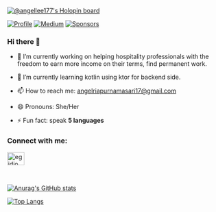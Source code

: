 [![@angellee177's Holopin board](https://holopin.io/api/user/board?user=angellee177)](https://holopin.io/@angellee177)


<a href="https://github.com/angellee177"><img alt="Profile" src="https://img.shields.io/badge/GitHub-100000?style=for-the-badge&logo=github&logoColor=white"/></a> 
<a href="https://medium.com/@angelriapurnamasari17"><img alt="Medium" src="https://img.shields.io/badge/Medium-12100E?style=for-the-badge&logo=medium&logoColor=white"/></a>
<a href="https://github.com/sponsors/angellee177"><img alt="Sponsors" src="https://img.shields.io/badge/sponsor-30363D?style=for-the-badge&logo=GitHub-Sponsors&logoColor=#white"/></a>

### Hi there 👋

<!--
**angellee177/angellee177** is a ✨ _special_ ✨ repository because its `README.md` (this file) appears on your GitHub profile.

Here are some ideas to get you started: -->

- 🔭 I’m currently working on helping hospitality professionals with the freedom to earn more income on their terms, find permanent work.
- 🌱 I’m currently learning kotlin using ktor for backend side.
- 📫 How to reach me: angelriapurnamasari17@gmail.com
- 😄 Pronouns: She/Her

- ⚡ Fun fact: speak **5 languages**

<h3 align="left">Connect with me:</h3>
<p align="left">
<a href="https://www.linkedin.com/in/angel-ria-purnamasari/" target="blank"><img align="center" src="https://raw.githubusercontent.com/rahuldkjain/github-profile-readme-generator/master/src/images/icons/Social/linked-in-alt.svg" alt="egidio de-souza" height="30" width="40" /></a>
</p>

<br/>

[![Anurag's GitHub stats](https://github-readme-stats.vercel.app/api?username=angellee177&show_icons=true&hide_title=true&show_owner=true)](https://github.com/angellee177/angellee177)

[![Top Langs](https://github-readme-stats.vercel.app/api/top-langs/?username=angellee177&langs_count=10&layout=compact)](https://github.com/angellee177/angellee177)
<br />
